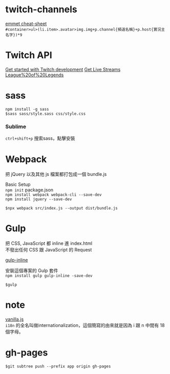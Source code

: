 # twitch-channels

[emmet cheat-sheet](https://docs.emmet.io/cheat-sheet/)  
`#container>ul>(li.item>.avatar>img.img+p.channel{頻道名稱}+p.host{實況主名字})*9`  

# Twitch API

[Get started with Twitch development](https://dev.twitch.tv/get-started) 
[Get Live Streams](https://dev.twitch.tv/docs/v5/reference/streams/#get-live-streams)   
[League%20of%20Legends](https://www.twitch.tv/directory/game/League%20of%20Legends)  

# sass

`npm install -g sass`  
`$sass sass/style.sass css/style.css`  

### Sublime
`ctrl+shift+p`  搜索sass，點擊安裝  

# Webpack

把 jQuery 以及其他 js 檔案都打包成一個 bundle.js  

Basic Setup  
`npm init` package.json  
`npm install webpack webpack-cli --save-dev`  
`npm install jquery --save-dev`  

`$npx webpack src/index.js --output dist/bundle.js`

# Gulp

把 CSS, JavaScript 都 inline 進 index.html  
不發出任何 CSS 跟 JavaScript 的 Request  

[gulp-inline](https://github.com/ashaffer/gulp-inline)  

安裝這個專案的 Gulp 套件  
`npm install gulp gulp-inline -save-dev`  

`$gulp`  

# note

[vanilla.js](http://vanilla-js.com/)  
`i18n` 的全名叫做internationalization，這個簡寫的由來就是因為 i 跟 n 中間有 18 個字母。

# gh-pages  

`$git subtree push --prefix app origin gh-pages`  